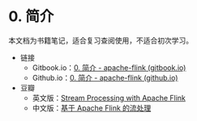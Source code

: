 # 0. 简介

本文档为书籍笔记，适合复习查阅使用，不适合初次学习。

- 链接
    - Gitbook.io：[0. 简介 - apache-flink (gitbook.io)](https://yangjiayu.gitbook.io/apache-flink/)
    - Github.io：[0. 简介 - apache-flink (github.io)](https://michael-yangjiayu.github.io/apache-flink-note/)
- 豆瓣
    - 英文版：[Stream Processing with Apache Flink](https://book.douban.com/subject/30152777/)
    - 中文版：[基于 Apache Flink 的流处理](https://book.douban.com/subject/34912177/)

